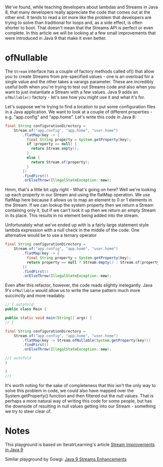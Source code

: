 We've found, while teaching developers about lambdas and Streams in Java 8, that many developers really appreciate the code that comes out at the other end. It tends to read a lot more like the problem that developers are trying to solve than traditional for loops and, as a side effect, is often shorter to boot. That doesn't mean that the Streams API is perfect or even complete. In this article we will be looking at a few small improvements that were introduced in Java 9 that make it even better.

# ofNullable

The `Stream` interface has a couple of factory methods called of() that allow you to create Streams from pre-specified values - one is an overload for a single value and the other takes a varargs parameter. These are incredibly useful both when you're trying to test out Streams code and also when you want to just instantiate a Stream with a few values. Java 9 adds an `ofNullable()` factory - let's see how you might use it and what it's for.

Let's suppose we're trying to find a location to put some configuration files in a Java application. We want to look at a couple of different properties - e.g. "app.config" and "app.home". Let's write this code in Java 8:

```java
final String configurationDirectory =
    Stream.of("app.config", "app.home", "user.home")
        .flatMap(key -> {
          final String property = System.getProperty(key);
          if (property == null) {
            return Stream.empty();
          }
          else {
            return Stream.of(property);
          }
        })
        .findFirst()
        .orElseThrow(IllegalStateException::new);
```

Hmm, that's a little bit ugly right - What's going on here? Well we're looking up each property in our Stream and using the flatMap operation. We use flatMap here because it allows us to map an element to 0 or 1 elements in the Stream. If we can lookup the system property then we return a Stream containing only it, but if we can't look it up then we return an empty Stream in its place. This results in no element being added into the stream.

Unfortunately what we've ended up with is a fairly large statement style lambda expression with a null check in the middle of the code. One alternative would be to use a ternary operator

```java
final String configurationDirectory =
    Stream.of("app.config", "app.home", "user.home")
        .flatMap(key -> {
          final String property = System.getProperty(key);
          return property == null ? Stream.empty() : Stream.of(property);
        })
        .findFirst()
        .orElseThrow(IllegalStateException::new);
```

Even after this refactor, however, the code reads slightly inelegantly. Java 9's `ofNullable` would allow us to write the same pattern much more succinctly and more readably.

```java runnable
// { autofold
public class Main {

public static void main(String[] args) {
// }

final String configurationDirectory =
    Stream.of("app.config", "app.home", "user.home")
        .flatMap(key -> Stream.ofNullable(System.getProperty(key)))
        .findFirst()
        .orElseThrow(IllegalStateException::new);

//{ autofold
}

}
//}
```

It's worth noting for the sake of completeness that this isn't the only way to solve this problem in code, we could also have mapped over the System.getProperty() function and then filtered out the null values. That is perhaps a more natural way of writing this code for some people, but has the downside of resulting in null values getting into our Stream - something we try to steer clear of.

# Notes

This playground is based on IteratrLearning's article [Stream Improvements in Java 9](http://iteratrlearning.com/java9/2016/08/06/java9-streams.html)

Similar playground by Gowgi: [Java 9 Streams Enhancements](https://tech.io/playgrounds/2513/java-9-streams-enhancements)
